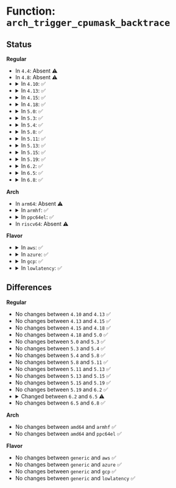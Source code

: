 # Function: <code>arch_trigger_cpumask_backtrace</code>

## Status
<b>Regular</b>
<ul>
<li>
In <code>4.4</code>: Absent ⚠️
</li>
<li>
In <code>4.8</code>: Absent ⚠️
</li>
<li>
<details>
<summary>In <code>4.10</code>: ✅</summary>

```c
void arch_trigger_cpumask_backtrace(const cpumask_t *mask, bool exclude_self);
```

**Collision:** Unique Global

**Inline:** No

**Transformation:** False

**Instances:**

```
In arch/x86/kernel/apic/hw_nmi.c (ffffffff81058cd0)
Location: arch/x86/kernel/apic/hw_nmi.c:35
Inline: False
Direct callers:
  - kernel/hung_task.c:watchdog
  - kernel/watchdog.c:watchdog_timer_fn
  - drivers/tty/sysrq.c:sysrq_handle_showallcpus
```
**Symbols:**

```
ffffffff81058cd0-ffffffff81058ceb: arch_trigger_cpumask_backtrace (STB_GLOBAL)
```
</details>
</li>
<li>
<details>
<summary>In <code>4.13</code>: ✅</summary>

```c
void arch_trigger_cpumask_backtrace(const cpumask_t *mask, bool exclude_self);
```

**Collision:** Unique Global

**Inline:** No

**Transformation:** False

**Instances:**

```
In arch/x86/kernel/apic/hw_nmi.c (ffffffff81058320)
Location: arch/x86/kernel/apic/hw_nmi.c:35
Inline: False
Direct callers:
  - kernel/rcu/tree.c:rcu_dump_cpu_stacks
  - kernel/hung_task.c:watchdog
  - kernel/watchdog.c:watchdog_timer_fn
  - drivers/tty/sysrq.c:sysrq_handle_showallcpus
```
**Symbols:**

```
ffffffff81058320-ffffffff8105833b: arch_trigger_cpumask_backtrace (STB_GLOBAL)
```
</details>
</li>
<li>
<details>
<summary>In <code>4.15</code>: ✅</summary>

```c
void arch_trigger_cpumask_backtrace(const cpumask_t *mask, bool exclude_self);
```

**Collision:** Unique Global

**Inline:** No

**Transformation:** False

**Instances:**

```
In arch/x86/kernel/apic/hw_nmi.c (ffffffff8105c820)
Location: arch/x86/kernel/apic/hw_nmi.c:36
Inline: False
Direct callers:
  - kernel/rcu/tree.c:rcu_dump_cpu_stacks
  - kernel/hung_task.c:watchdog
  - kernel/watchdog.c:watchdog_timer_fn
  - drivers/tty/sysrq.c:sysrq_handle_showallcpus
```
**Symbols:**

```
ffffffff8105c820-ffffffff8105c83b: arch_trigger_cpumask_backtrace (STB_GLOBAL)
```
</details>
</li>
<li>
<details>
<summary>In <code>4.18</code>: ✅</summary>

```c
void arch_trigger_cpumask_backtrace(const cpumask_t *mask, bool exclude_self);
```

**Collision:** Unique Global

**Inline:** No

**Transformation:** False

**Instances:**

```
In arch/x86/kernel/apic/hw_nmi.c (ffffffff8105f890)
Location: arch/x86/kernel/apic/hw_nmi.c:36
Inline: False
Direct callers:
  - kernel/rcu/tree.c:rcu_dump_cpu_stacks
  - kernel/hung_task.c:watchdog
  - kernel/watchdog.c:watchdog_timer_fn
  - drivers/tty/sysrq.c:sysrq_handle_showallcpus
```
**Symbols:**

```
ffffffff8105f890-ffffffff8105f8ab: arch_trigger_cpumask_backtrace (STB_GLOBAL)
```
</details>
</li>
<li>
<details>
<summary>In <code>5.0</code>: ✅</summary>

```c
void arch_trigger_cpumask_backtrace(const cpumask_t *mask, bool exclude_self);
```

**Collision:** Unique Global

**Inline:** No

**Transformation:** False

**Instances:**

```
In arch/x86/kernel/apic/hw_nmi.c (ffffffff81065500)
Location: arch/x86/kernel/apic/hw_nmi.c:36
Inline: False
Direct callers:
  - kernel/rcu/tree.c:rcu_dump_cpu_stacks
  - kernel/hung_task.c:watchdog
  - kernel/watchdog.c:watchdog_timer_fn
  - drivers/tty/sysrq.c:sysrq_handle_showallcpus
```
**Symbols:**

```
ffffffff81065500-ffffffff8106551b: arch_trigger_cpumask_backtrace (STB_GLOBAL)
```
</details>
</li>
<li>
<details>
<summary>In <code>5.3</code>: ✅</summary>

```c
void arch_trigger_cpumask_backtrace(const cpumask_t *mask, bool exclude_self);
```

**Collision:** Unique Global

**Inline:** No

**Transformation:** False

**Instances:**

```
In arch/x86/kernel/apic/hw_nmi.c (ffffffff81068c20)
Location: arch/x86/kernel/apic/hw_nmi.c:36
Inline: False
Direct callers:
  - kernel/rcu/tree.c:rcu_dump_cpu_stacks
  - kernel/hung_task.c:watchdog
  - kernel/watchdog.c:watchdog_timer_fn
  - drivers/tty/sysrq.c:sysrq_handle_showallcpus
```
**Symbols:**

```
ffffffff81068c20-ffffffff81068c3b: arch_trigger_cpumask_backtrace (STB_GLOBAL)
```
</details>
</li>
<li>
<details>
<summary>In <code>5.4</code>: ✅</summary>

```c
void arch_trigger_cpumask_backtrace(const cpumask_t *mask, bool exclude_self);
```

**Collision:** Unique Global

**Inline:** No

**Transformation:** False

**Instances:**

```
In arch/x86/kernel/apic/hw_nmi.c (ffffffff810695a0)
Location: arch/x86/kernel/apic/hw_nmi.c:36
Inline: False
Direct callers:
  - kernel/rcu/tree.c:rcu_dump_cpu_stacks
  - kernel/hung_task.c:watchdog
  - kernel/watchdog.c:watchdog_timer_fn
  - drivers/tty/sysrq.c:sysrq_handle_showallcpus
```
**Symbols:**

```
ffffffff810695a0-ffffffff810695bb: arch_trigger_cpumask_backtrace (STB_GLOBAL)
```
</details>
</li>
<li>
<details>
<summary>In <code>5.8</code>: ✅</summary>

```c
void arch_trigger_cpumask_backtrace(const cpumask_t *mask, bool exclude_self);
```

**Collision:** Unique Global

**Inline:** No

**Transformation:** False

**Instances:**

```
In arch/x86/kernel/apic/hw_nmi.c (ffffffff81070580)
Location: arch/x86/kernel/apic/hw_nmi.c:36
Inline: False
Direct callers:
  - kernel/panic.c:oops_enter
  - kernel/rcu/tree.c:rcu_dump_cpu_stacks
  - kernel/hung_task.c:check_hung_uninterruptible_tasks
  - kernel/watchdog.c:watchdog_timer_fn
  - drivers/tty/sysrq.c:sysrq_handle_showallcpus
```
**Symbols:**

```
ffffffff81070580-ffffffff8107059b: arch_trigger_cpumask_backtrace (STB_GLOBAL)
```
</details>
</li>
<li>
<details>
<summary>In <code>5.11</code>: ✅</summary>

```c
void arch_trigger_cpumask_backtrace(const cpumask_t *mask, bool exclude_self);
```

**Collision:** Unique Global

**Inline:** No

**Transformation:** False

**Instances:**

```
In arch/x86/kernel/apic/hw_nmi.c (ffffffff81071a40)
Location: arch/x86/kernel/apic/hw_nmi.c:37
Inline: False
Direct callers:
  - kernel/panic.c:oops_enter
  - kernel/rcu/tree.c:rcu_dump_cpu_stacks
  - kernel/hung_task.c:check_hung_uninterruptible_tasks
  - kernel/watchdog.c:watchdog_timer_fn
  - drivers/tty/sysrq.c:sysrq_handle_showallcpus
```
**Symbols:**

```
ffffffff81071a40-ffffffff81071a5b: arch_trigger_cpumask_backtrace (STB_GLOBAL)
```
</details>
</li>
<li>
<details>
<summary>In <code>5.13</code>: ✅</summary>

```c
void arch_trigger_cpumask_backtrace(const cpumask_t *mask, bool exclude_self);
```

**Collision:** Unique Global

**Inline:** No

**Transformation:** False

**Instances:**

```
In arch/x86/kernel/apic/hw_nmi.c (ffffffff81072540)
Location: arch/x86/kernel/apic/hw_nmi.c:37
Inline: False
Direct callers:
  - kernel/panic.c:oops_enter
  - kernel/rcu/tree.c:trigger_single_cpu_backtrace
  - kernel/hung_task.c:check_hung_uninterruptible_tasks
  - kernel/watchdog.c:watchdog_timer_fn
  - drivers/tty/sysrq.c:sysrq_handle_showallcpus
```
**Symbols:**

```
ffffffff81072540-ffffffff8107255b: arch_trigger_cpumask_backtrace (STB_GLOBAL)
```
</details>
</li>
<li>
<details>
<summary>In <code>5.15</code>: ✅</summary>

```c
void arch_trigger_cpumask_backtrace(const cpumask_t *mask, bool exclude_self);
```

**Collision:** Unique Global

**Inline:** No

**Transformation:** False

**Instances:**

```
In arch/x86/kernel/apic/hw_nmi.c (ffffffff8107e420)
Location: arch/x86/kernel/apic/hw_nmi.c:37
Inline: False
Direct callers:
  - kernel/panic.c:oops_enter
  - kernel/rcu/tree.c:trigger_single_cpu_backtrace
  - kernel/hung_task.c:check_hung_uninterruptible_tasks
  - kernel/watchdog.c:watchdog_timer_fn
  - drivers/tty/sysrq.c:sysrq_handle_showallcpus
```
**Symbols:**

```
ffffffff8107e420-ffffffff8107e43b: arch_trigger_cpumask_backtrace (STB_GLOBAL)
```
</details>
</li>
<li>
<details>
<summary>In <code>5.19</code>: ✅</summary>

```c
void arch_trigger_cpumask_backtrace(const cpumask_t *mask, bool exclude_self);
```

**Collision:** Unique Global

**Inline:** No

**Transformation:** False

**Instances:**

```
In arch/x86/kernel/apic/hw_nmi.c (ffffffff8108dae0)
Location: arch/x86/kernel/apic/hw_nmi.c:37
Inline: False
Direct callers:
  - kernel/panic.c:oops_enter
  - kernel/rcu/tree.c:trigger_single_cpu_backtrace
  - kernel/hung_task.c:check_hung_uninterruptible_tasks
  - kernel/watchdog.c:watchdog_timer_fn
  - drivers/tty/sysrq.c:sysrq_handle_showallcpus
```
**Symbols:**

```
ffffffff8108dae0-ffffffff8108db05: arch_trigger_cpumask_backtrace (STB_GLOBAL)
```
</details>
</li>
<li>
<details>
<summary>In <code>6.2</code>: ✅</summary>

```c
void arch_trigger_cpumask_backtrace(const cpumask_t *mask, bool exclude_self);
```

**Collision:** Unique Global

**Inline:** No

**Transformation:** False

**Instances:**

```
In arch/x86/kernel/apic/hw_nmi.c (ffffffff810a22b0)
Location: arch/x86/kernel/apic/hw_nmi.c:37
Inline: False
Direct callers:
  - kernel/panic.c:oops_enter
  - kernel/panic.c:panic
  - kernel/panic.c:panic
  - kernel/sched/core.c:dump_cpu_task
  - kernel/hung_task.c:check_hung_uninterruptible_tasks
  - kernel/watchdog.c:watchdog_timer_fn
  - drivers/tty/sysrq.c:sysrq_handle_showallcpus
```
**Symbols:**

```
ffffffff810a22b0-ffffffff810a22d5: arch_trigger_cpumask_backtrace (STB_GLOBAL)
```
</details>
</li>
<li>
<details>
<summary>In <code>6.5</code>: ✅</summary>

```c
void arch_trigger_cpumask_backtrace(const cpumask_t *mask, int exclude_cpu);
```

**Collision:** Unique Global

**Inline:** No

**Transformation:** False

**Instances:**

```
In arch/x86/kernel/apic/hw_nmi.c (ffffffff810a5290)
Location: arch/x86/kernel/apic/hw_nmi.c:37
Inline: False
Direct callers:
  - kernel/panic.c:oops_enter
  - kernel/panic.c:panic
  - kernel/panic.c:panic
  - kernel/sched/core.c:dump_cpu_task
  - kernel/hung_task.c:check_hung_uninterruptible_tasks
  - kernel/watchdog.c:watchdog_timer_fn
  - kernel/watchdog.c:watchdog_hardlockup_check
  - kernel/watchdog.c:watchdog_hardlockup_check
  - drivers/tty/sysrq.c:sysrq_handle_showallcpus
```
**Symbols:**

```
ffffffff810a5290-ffffffff810a52b1: arch_trigger_cpumask_backtrace (STB_GLOBAL)
```
</details>
</li>
<li>
<details>
<summary>In <code>6.8</code>: ✅</summary>

```c
void arch_trigger_cpumask_backtrace(const cpumask_t *mask, int exclude_cpu);
```

**Collision:** Unique Global

**Inline:** No

**Transformation:** False

**Instances:**

```
In arch/x86/kernel/apic/hw_nmi.c (ffffffff810ac310)
Location: arch/x86/kernel/apic/hw_nmi.c:39
Inline: False
Direct callers:
  - kernel/panic.c:oops_enter
  - kernel/panic.c:panic
  - kernel/panic.c:panic
  - kernel/sched/core.c:dump_cpu_task
  - kernel/hung_task.c:check_hung_uninterruptible_tasks
  - kernel/watchdog.c:watchdog_timer_fn
  - kernel/watchdog.c:watchdog_hardlockup_check
  - kernel/watchdog.c:watchdog_hardlockup_check
  - drivers/tty/sysrq.c:sysrq_handle_showallcpus
```
**Symbols:**

```
ffffffff810ac310-ffffffff810ac331: arch_trigger_cpumask_backtrace (STB_GLOBAL)
```
</details>
</li>
</ul>
<b>Arch</b>
<ul>
<li>
In <code>arm64</code>: Absent ⚠️
</li>
<li>
<details>
<summary>In <code>armhf</code>: ✅</summary>

```c
void arch_trigger_cpumask_backtrace(const cpumask_t *mask, bool exclude_self);
```

**Collision:** Unique Global

**Inline:** No

**Transformation:** False

**Instances:**

```
In arch/arm/kernel/smp.c (c0313b58)
Location: arch/arm/kernel/smp.c:813
Inline: False
Direct callers:
  - kernel/rcu/tree.c:rcu_dump_cpu_stacks
  - kernel/hung_task.c:watchdog
  - kernel/watchdog.c:watchdog_timer_fn
  - drivers/tty/sysrq.c:sysrq_handle_showallcpus
```
**Symbols:**

```
c0313b58-c0313b7c: arch_trigger_cpumask_backtrace (STB_GLOBAL)
```
</details>
</li>
<li>
<details>
<summary>In <code>ppc64el</code>: ✅</summary>

```c
void arch_trigger_cpumask_backtrace(const cpumask_t *mask, bool exclude_self);
```

**Collision:** Unique Global

**Inline:** No

**Transformation:** False

**Instances:**

```
In arch/powerpc/kernel/stacktrace.c (c0000000000699d0)
Location: arch/powerpc/kernel/stacktrace.c:267
Inline: False
Direct callers:
  - arch/powerpc/kernel/watchdog.c:watchdog_timer_fn
  - arch/powerpc/kernel/watchdog.c:soft_nmi_interrupt
  - kernel/rcu/tree.c:rcu_dump_cpu_stacks
  - kernel/hung_task.c:watchdog
  - kernel/watchdog.c:watchdog_timer_fn
  - drivers/tty/sysrq.c:sysrq_handle_showallcpus
```
**Symbols:**

```
c0000000000699d0-c000000000069a0c: arch_trigger_cpumask_backtrace (STB_GLOBAL)
```
</details>
</li>
<li>
In <code>riscv64</code>: Absent ⚠️
</li>
</ul>
<b>Flavor</b>
<ul>
<li>
<details>
<summary>In <code>aws</code>: ✅</summary>

```c
void arch_trigger_cpumask_backtrace(const cpumask_t *mask, bool exclude_self);
```

**Collision:** Unique Global

**Inline:** No

**Transformation:** False

**Instances:**

```
In arch/x86/kernel/apic/hw_nmi.c (ffffffff81069090)
Location: arch/x86/kernel/apic/hw_nmi.c:36
Inline: False
Direct callers:
  - kernel/rcu/tree.c:rcu_dump_cpu_stacks
  - kernel/hung_task.c:watchdog
  - kernel/watchdog.c:watchdog_timer_fn
  - drivers/tty/sysrq.c:sysrq_handle_showallcpus
```
**Symbols:**

```
ffffffff81069090-ffffffff810690ab: arch_trigger_cpumask_backtrace (STB_GLOBAL)
```
</details>
</li>
<li>
<details>
<summary>In <code>azure</code>: ✅</summary>

```c
void arch_trigger_cpumask_backtrace(const cpumask_t *mask, bool exclude_self);
```

**Collision:** Unique Global

**Inline:** No

**Transformation:** False

**Instances:**

```
In arch/x86/kernel/apic/hw_nmi.c (ffffffff81059400)
Location: arch/x86/kernel/apic/hw_nmi.c:36
Inline: False
Direct callers:
  - kernel/rcu/tree.c:rcu_dump_cpu_stacks
  - kernel/hung_task.c:watchdog
  - kernel/watchdog.c:watchdog_timer_fn
  - drivers/tty/sysrq.c:sysrq_handle_showallcpus
```
**Symbols:**

```
ffffffff81059400-ffffffff8105941b: arch_trigger_cpumask_backtrace (STB_GLOBAL)
```
</details>
</li>
<li>
<details>
<summary>In <code>gcp</code>: ✅</summary>

```c
void arch_trigger_cpumask_backtrace(const cpumask_t *mask, bool exclude_self);
```

**Collision:** Unique Global

**Inline:** No

**Transformation:** False

**Instances:**

```
In arch/x86/kernel/apic/hw_nmi.c (ffffffff81069540)
Location: arch/x86/kernel/apic/hw_nmi.c:36
Inline: False
Direct callers:
  - kernel/rcu/tree.c:rcu_dump_cpu_stacks
  - kernel/hung_task.c:watchdog
  - kernel/watchdog.c:watchdog_timer_fn
  - drivers/tty/sysrq.c:sysrq_handle_showallcpus
```
**Symbols:**

```
ffffffff81069540-ffffffff8106955b: arch_trigger_cpumask_backtrace (STB_GLOBAL)
```
</details>
</li>
<li>
<details>
<summary>In <code>lowlatency</code>: ✅</summary>

```c
void arch_trigger_cpumask_backtrace(const cpumask_t *mask, bool exclude_self);
```

**Collision:** Unique Global

**Inline:** No

**Transformation:** False

**Instances:**

```
In arch/x86/kernel/apic/hw_nmi.c (ffffffff8106ac40)
Location: arch/x86/kernel/apic/hw_nmi.c:36
Inline: False
Direct callers:
  - kernel/rcu/tree.c:rcu_dump_cpu_stacks
  - kernel/hung_task.c:watchdog
  - kernel/watchdog.c:watchdog_timer_fn
  - drivers/tty/sysrq.c:sysrq_handle_showallcpus
```
**Symbols:**

```
ffffffff8106ac40-ffffffff8106ac5b: arch_trigger_cpumask_backtrace (STB_GLOBAL)
```
</details>
</li>
</ul>

## Differences
<b>Regular</b>
<ul>
<li>
No changes between <code>4.10</code> and <code>4.13</code> ✅
</li>
<li>
No changes between <code>4.13</code> and <code>4.15</code> ✅
</li>
<li>
No changes between <code>4.15</code> and <code>4.18</code> ✅
</li>
<li>
No changes between <code>4.18</code> and <code>5.0</code> ✅
</li>
<li>
No changes between <code>5.0</code> and <code>5.3</code> ✅
</li>
<li>
No changes between <code>5.3</code> and <code>5.4</code> ✅
</li>
<li>
No changes between <code>5.4</code> and <code>5.8</code> ✅
</li>
<li>
No changes between <code>5.8</code> and <code>5.11</code> ✅
</li>
<li>
No changes between <code>5.11</code> and <code>5.13</code> ✅
</li>
<li>
No changes between <code>5.13</code> and <code>5.15</code> ✅
</li>
<li>
No changes between <code>5.15</code> and <code>5.19</code> ✅
</li>
<li>
No changes between <code>5.19</code> and <code>6.2</code> ✅
</li>
<li>
<details>
<summary>Changed between <code>6.2</code> and <code>6.5</code> ⚠️</summary>
<ul>
<li>
<b>Param added. </b>
<code>int exclude_cpu</code>
</li>
<li>
<b>Param removed. </b>
<code>bool exclude_self</code>
</li>
</ul>
</details>
</li>
<li>
No changes between <code>6.5</code> and <code>6.8</code> ✅
</li>
</ul>
<b>Arch</b>
<ul>
<li>
No changes between <code>amd64</code> and <code>armhf</code> ✅
</li>
<li>
No changes between <code>amd64</code> and <code>ppc64el</code> ✅
</li>
</ul>
<b>Flavor</b>
<ul>
<li>
No changes between <code>generic</code> and <code>aws</code> ✅
</li>
<li>
No changes between <code>generic</code> and <code>azure</code> ✅
</li>
<li>
No changes between <code>generic</code> and <code>gcp</code> ✅
</li>
<li>
No changes between <code>generic</code> and <code>lowlatency</code> ✅
</li>
</ul>
